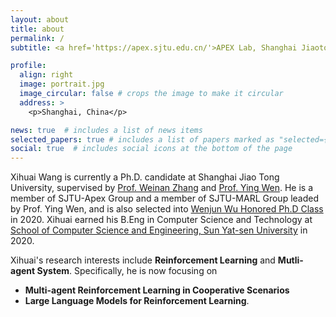```yaml
---
layout: about
title: about
permalink: /
subtitle: <a href='https://apex.sjtu.edu.cn/'>APEX Lab, Shanghai Jiaotong University</a>.

profile:
  align: right
  image: portrait.jpg
  image_circular: false # crops the image to make it circular
  address: >
    <p>Shanghai, China</p>

news: true  # includes a list of news items
selected_papers: true # includes a list of papers marked as "selected={true}"
social: true  # includes social icons at the bottom of the page
---
```


Xihuai Wang is currently a Ph.D. candidate at Shanghai Jiao Tong University, supervised by [Prof. Weinan Zhang](https://wnzhang.net/) and [Prof. Ying Wen](https://yingwen.io/). He is a member of SJTU-Apex Group and a member of SJTU-MARL Group leaded by Prof. Ying Wen, and is also selected into [Wenjun Wu Honored Ph.D Class](https://ai.sjtu.edu.cn/cultivate/postgraduate/managements) in 2020. Xihuai earned his B.Eng in Computer Science and Technology at [School of Computer Science and Engineering, Sun Yat-sen University](https://cse.sysu.edu.cn/) in 2020. 

Xihuai's research interests include **Reinforcement Learning** and **Mutli-agent System**. Specifically, he is now focusing on 
- **Multi-agent Reinforcement Learning in Cooperative Scenarios**
- **Large Language Models for Reinforcement Learning**.